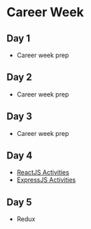 # Career Week 

## Day 1 
- Career week prep

## Day 2 
- Career week prep

## Day 3 
- Career week prep

## Day 4 
- [ReactJS Activities](day4/activities/react-activities.md)
- [ExpressJS Activities](day4/activities/express-activities.md)

## Day 5 
- Redux 